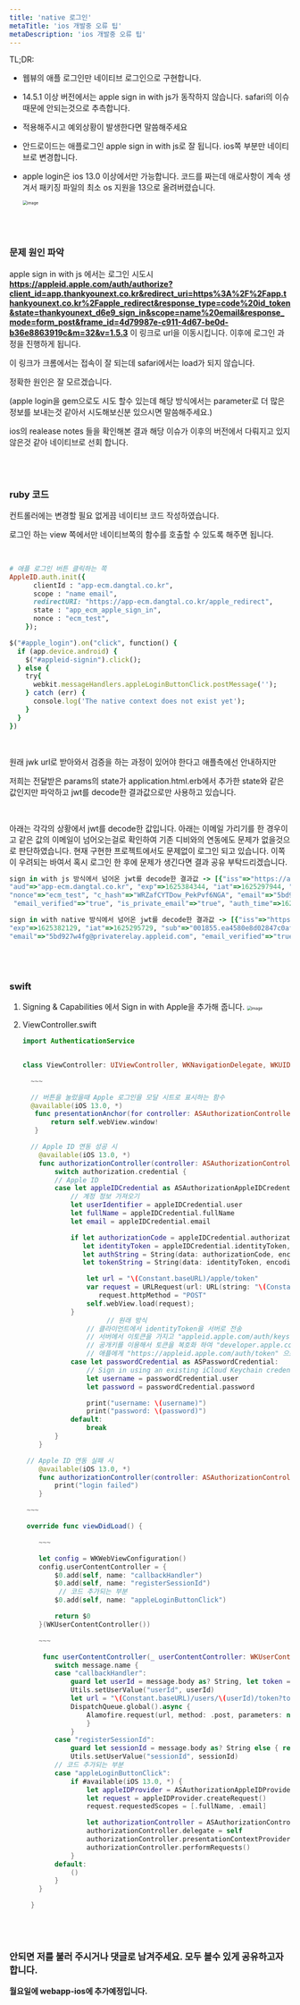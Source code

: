 ```yaml
---
title: 'native 로그인'
metaTitle: 'ios 개발중 오류 팁'
metaDescription: 'ios 개발중 오류 팁'
---
```


TL;DR:

- 웹뷰의 애플 로그인만 네이티브 로그인으로 구현합니다.

- 14.5.1 이상 버전에서는 apple sign in with js가 동작하지 않습니다. safari의 이슈 때문에 안되는것으로 추측합니다.

- 적용해주시고 예외상황이 발생한다면 말씀해주세요

- 안드로이드는 애플로그인 apple sign in with js로 잘 됩니다. ios쪽 부분만 네이티브로 변경합니다.

- apple login은 ios 13.0 이상에서만 가능합니다. 코드를 짜는데 애로사항이 계속 생겨서 패키징 파일의 최소 os 지원을 13으로 올려버렸습니다.

  <img src="https://user-images.githubusercontent.com/50283326/124374066-0f6ddb00-dcd3-11eb-856e-88a70f2873b2.png" alt="image" style="zoom:50%;" />

<br>

<br>

### 문제 원인 파악

apple sign in with js 에서는 로그인 시도시 **https://appleid.apple.com/auth/authorize?client_id=app.thankyounext.co.kr&redirect_uri=https%3A%2F%2Fapp.thankyounext.co.kr%2Fapple_redirect&response_type=code%20id_token&state=thankyounext_d6e9_sign_in&scope=name%20email&response_mode=form_post&frame_id=4d79987e-c911-4d67-be0d-b36e8863919c&m=32&v=1.5.3** 이 링크로 url을 이동시킵니다. 이후에 로그인 과정을 진행하게 됩니다.

이 링크가 크롬에서는 접속이 잘 되는데 safari에서는 load가 되지 않습니다.

정확한 원인은 잘 모르겠습니다.

(apple login을 gem으로도 시도 할수 있는데 해당 방식에서는 parameter로 더 많은 정보를 보내는것 같아서 시도해보신분 있으시면 말씀해주세요.)

ios의 realease notes 들을 확인해본 결과 해당 이슈가 이후의 버전에서 다뤄지고 있지 않은것 같아 네이티브로 선회 합니다.

<br>

<br>

### ruby 코드

컨트롤러에는 변경할 필요 없게끔 네이티브 코드 작성하였습니다.

로그인 하는 view 쪽에서만 네이티브쪽의 함수를 호출할 수 있도록 해주면 됩니다.

<br>

```ruby
# 애플 로그인 버튼 클릭하는 쪽
AppleID.auth.init({
      clientId : "app-ecm.dangtal.co.kr",
      scope : "name email",
      redirectURI: "https://app-ecm.dangtal.co.kr/apple_redirect",
      state : "app_ecm_apple_sign_in",
      nonce : "ecm_test",
    });

$("#apple_login").on("click", function() {
  if (app.device.android) {
    $("#appleid-signin").click();
  } else {
    try{
      webkit.messageHandlers.appleLoginButtonClick.postMessage('');
    } catch (err) {
      console.log('The native context does not exist yet');
    }
  }
})
```

<br>

원래 jwk url로 받아와서 검증을 하는 과정이 있어야 한다고 애플측에선 안내하지만

저희는 전달받은 params의 state가 application.html.erb에서 추가한 state와 같은 값인지만 파악하고 jwt를 decode한 결과값으로만 사용하고 있습니다.

<br>

아래는 각각의 상황에서 jwt를 decode한 값입니다.
아래는 이메일 가리기를 한 경우이고 같은 값의 이메일이 넘어오는걸로 확인하여 기존 디비와의 연동에도 문제가 없을것으로 판단하였습니다.
현재 구현한 프로젝트에서도 문제없이 로그인 되고 있습니다.
이쪽이 우려되는 바여서 혹시 로그인 한 후에 문제가 생긴다면 결과 공유 부탁드리겠습니다.

```ruby
sign in with js 방식에서 넘어온 jwt를 decode한 결과값 -> [{"iss"=>"https://appleid.apple.com",
"aud"=>"app-ecm.dangtal.co.kr", "exp"=>1625384344, "iat"=>1625297944, "sub"=>"001855.ea4580e8d02847c0af8d311b2071a341.0547",
"nonce"=>"ecm_test", "c_hash"=>"WRZafCYTDow_PekPvf6NGA", "email"=>"5bd927w4fg@privaterelay.appleid.com",
 "email_verified"=>"true", "is_private_email"=>"true", "auth_time"=>1625297944, "nonce_supported"=>true}, {"kid"=>"eXaunmL", "alg"=>"RS256"}]

sign in with native 방식에서 넘어온 jwt를 decode한 결과값 -> [{"iss"=>"https://appleid.apple.com", "aud"=>"kr.co.dangtal.app-ecm",
"exp"=>1625382129, "iat"=>1625295729, "sub"=>"001855.ea4580e8d02847c0af8d311b2071a341.0547", "c_hash"=>"opH_13A5G0u3fGXszh80Qg",
"email"=>"5bd927w4fg@privaterelay.appleid.com", "email_verified"=>"true", "is_private_email"=>"true", "auth_time"=>1625295729, "nonce_supported"=>true}, {"kid"=>"YuyXoY", "alg"=>"RS256"}]

```

<br>

<br>

### swift

1. Signing & Capabilities 에서 Sign in with Apple을 추가해 줍니다.
   <img src="https://user-images.githubusercontent.com/50283326/124374335-742a3500-dcd5-11eb-88c0-ca3f7d740269.png" alt="image" style="zoom:50%;" />

2. ViewController.swift

   ```swift
   import AuthenticationService


   class ViewController: UIViewController, WKNavigationDelegate, WKUIDelegate, WKScriptMessageHandler, ASAuthorizationControllerPresentationContextProviding, ASAuthorizationControllerDelegate {

     ~~~

     // 버튼을 눌렀을때 Apple 로그인을 모달 시트로 표시하는 함수
     @available(iOS 13.0, *)
      func presentationAnchor(for controller: ASAuthorizationController) -> ASPresentationAnchor {
          return self.webView.window!
      }

     // Apple ID 연동 성공 시
       @available(iOS 13.0, *)
       func authorizationController(controller: ASAuthorizationController, didCompleteWithAuthorization authorization: ASAuthorization) {
           switch authorization.credential {
           // Apple ID
           case let appleIDCredential as ASAuthorizationAppleIDCredential:
               // 계정 정보 가져오기
               let userIdentifier = appleIDCredential.user
               let fullName = appleIDCredential.fullName
               let email = appleIDCredential.email

               if let authorizationCode = appleIDCredential.authorizationCode,
                  let identityToken = appleIDCredential.identityToken,
                  let authString = String(data: authorizationCode, encoding: .utf8),
                  let tokenString = String(data: identityToken, encoding: .utf8) {

                   let url = "\(Constant.baseURL)/apple/token"
                   var request = URLRequest(url: URL(string: "\(Constant.baseURL)/apple_redirect?state=app_ecm_apple_sign_in&id_token=\(String(data: identityToken, encoding: .utf8)!)")!)
                      request.httpMethod = "POST"
                   self.webView.load(request);
               }
             			// 원래 방식
                   // 클라이언트에서 identityToken을 서버로 전송
                   // 서버에서 이토큰을 가지고 "appleid.apple.com/auth/keys"
                   // 공개키를 이용해서 토큰을 복호화 하여 "developer.apple.com/documentation/sign_in_with_apple/generate_and_validate_tokens" 를 참고해서
                   // 애플에게 "https://appleid.apple.com/auth/token" 으로 유효성 검사를 요청하고 결과값을 이용해서 처리하는 식
               case let passwordCredential as ASPasswordCredential:
                   // Sign in using an existing iCloud Keychain credential.
                   let username = passwordCredential.user
                   let password = passwordCredential.password

                   print("username: \(username)")
                   print("password: \(password)")
               default:
                   break
           }
       }

   	// Apple ID 연동 실패 시
       @available(iOS 13.0, *)
       func authorizationController(controller: ASAuthorizationController, didCompleteWithError error: Error) {
           print("login failed")
       }

   	~~~

   	override func viewDidLoad() {

       ~~~

       let config = WKWebViewConfiguration()
       config.userContentController = {
           $0.add(self, name: "callbackHandler")
           $0.add(self, name: "registerSessionId")
         	// 코드 추가되는 부분
           $0.add(self, name: "appleLoginButtonClick")

           return $0
       }(WKUserContentController())

       ~~~

        func userContentController(_ userContentController: WKUserContentController, didReceive message: WKScriptMessage) {
           switch message.name {
           case "callbackHandler":
               guard let userId = message.body as? String, let token = Utils.getUserValue("token") else { return }
               Utils.setUserValue("userId", userId)
               let url = "\(Constant.baseURL)/users/\(userId)/token?token=\(token)&device_type=ios&session_id=\(Utils.getUserValue("sessionId")!)"
               DispatchQueue.global().async {
                   Alamofire.request(url, method: .post, parameters: nil, encoding: JSONEncoding.default).response { d in
                   }
               }
           case "registerSessionId":
               guard let sessionId = message.body as? String else { return }
               Utils.setUserValue("sessionId", sessionId)
           // 코드 추가되는 부분
           case "appleLoginButtonClick":
               if #available(iOS 13.0, *) {
                   let appleIDProvider = ASAuthorizationAppleIDProvider()
                   let request = appleIDProvider.createRequest()
                   request.requestedScopes = [.fullName, .email]

                   let authorizationController = ASAuthorizationController(authorizationRequests: [request])
                   authorizationController.delegate = self
                   authorizationController.presentationContextProvider = self
                   authorizationController.performRequests()
               }
           default:
               ()
           }
       }

     }
   ```

   <br>

   <br>

### 안되면 저를 불러 주시거나 댓글로 남겨주세요. 모두 볼수 있게 공유하고자 합니다.

**월요일에 webapp-ios에 추가예정입니다.**
